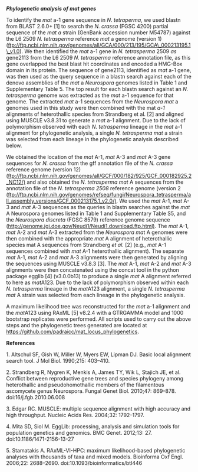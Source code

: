 ***Phylogenetic analysis of mat genes***

To identify the *mat* a-1 gene sequence in *N. tetraperma*, we used
blastn from BLAST 2.6.0+ [1] to search the *N. crassa* (FGSC 4200)
partial sequence of the *mat a* strain (GenBank accession number M54787)
against the L6 2509 *N. tetrasperma* reference *mat* a genome (version
1)
(ftp://ftp.ncbi.nlm.nih.gov/genomes/all/GCA/000/213/195/GCA\_000213195.1\_v1.0).
We then identified the *mat* a-1 gene in *N. tetrasperma* 2509 *as*
gene2113 from the L6 2509 *N. tetrasperma* reference annotation file, as
this gene overlapped the best blast hit coordinates and encoded a
HMG-Box domain in its protein. The sequence of gene2113, identified as
*mat* a-1 gene, was then used as the query sequence in a blastn search
against each of the denovo assemblies of the *mat* a *Neurospora*
genomes listed in Table 1 and Supplementary Table 5. The top result for
each blastn search against an *N. tetrasperma* genome was extracted as
the *mat* a-1 sequence for that genome. The extracted *mat* a-1
sequences from the *Neurospora mat* a genomes used in this study were
then combined with the mat *a-1* alignments of heterothallic species
from Strandberg et al. [2] and aligned using MUSCLE v3.8.31 to generate
a *mat* a-1 alignment. Due to the lack of polymorphism observed with
each *N. tetrasperma* lineage in the *mat* a-1 alignment for
phylogenetic analysis, a single *N. tetrasperma* *mat* a strain was
selected from each lineage in the phylogenetic analysis described below.

We obtained the location of the *mat* A-1, *mat* A-3 and *mat* A-3 gene
sequences for *N. crassa* from the gff annotation file of the *N.
crassa* reference genome (version 12)
(<ftp://ftp.ncbi.nlm.nih.gov/genomes/all/GCF/000/182/925/GCF_000182925.2_NC12/)>
and also obtained the *N. tetrasperma* *mat* A sequences from the
annotation file of the *N. tetrasperma 2508* reference genome (version 2
(<ftp://ftp.ncbi.nlm.nih.gov/genomes/refseq/fungi/Neurospora_tetrasperma/all_assembly_versions/GCF_000213175.1_v2.0/)>.
We used the *mat* A-1, *mat* A-3 and *mat* A-3 sequences as the queries
in blastn searches against the *mat* A Neurospora genomes listed in
Table 1 and Supplementary Table S5, and the *Neurospora discreta* (FGSC
8579) reference genome sequence
(<http://genome.jgi.doe.gov/Neudi1/Neudi1.download.ftp.html)>. The *mat*
A-1, *mat* A-2 and *mat* A-3 extracted from the *Neurospora* *ma*t A
genomes were then combined with the appropriate *mat* A alignment of
heterothallic species mat A sequences from Strandberg *et al.* [2]
(e.g., *mat* A-1 sequences combined with *mat* A-1 heterothallic
alignment). The separate *mat* A-1, *mat* A-2 and *mat* A-3 alignments
were then generated by aligning the sequences using MUSCLE v3.8.3 [3].
The *mat* A-1, *mat* A-2 and *mat* A-3 alignments were then concatenated using
the concat tool in the python package egglib [4] (v3.0.0b13) to produce
a single *mat* A alignment referred to here as *mat*A123. Due to the
lack of polymorphism observed within each *N. tetrasperma* lineage in the
*mat*A123 alignment, a single *N. tetrasperma* *mat* A strain was
selected from each lineage in the phylogenetic analysis.

A maximum likelihood tree was reconstructed for the *mat* a-1 alignment
and the *mat*A123 using RAxML [5] v8.2.4 with a GTRGAMMA model and 1000
bootstrap replicates were performed. All scripts used to carry out the
above steps and the phylogenetic trees generated are located at
<https://github.com/padraicc/mat_locus_phylogenetics>.

**References**

1\. Altschul SF, Gish W, Miller W, Myers EW, Lipman DJ. Basic local
alignment search tool. J Mol Biol. 1990;215: 403–410.

2\. Strandberg R, Nygren K, Menkis A, James TY, Wik L, Stajich JE, et al.
Conflict between reproductive gene trees and species phylogeny among
heterothallic and pseudohomothallic members of the filamentous
ascomycete genus Neurospora. Fungal Genet Biol. 2010;47: 869–878.
doi:16/j.fgb.2010.06.008

3\. Edgar RC. MUSCLE: multiple sequence alignment with high accuracy and
high throughput. Nucleic Acids Res. 2004;32: 1792–1797.

4\. Mita SD, Siol M. EggLib: processing, analysis and simulation tools
for population genetics and genomics. BMC Genet. 2012;13: 27.
doi:10.1186/1471-2156-13-27

5\. Stamatakis A. RAxML-VI-HPC: maximum likelihood-based phylogenetic
analyses with thousands of taxa and mixed models. Bioinforma Oxf Engl.
2006;22: 2688–2690. doi:10.1093/bioinformatics/btl446
